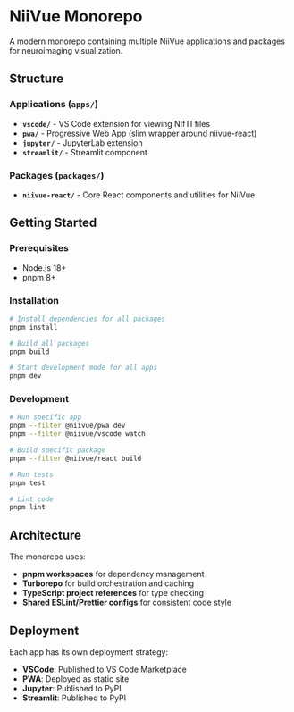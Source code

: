 # NiiVue Monorepo

A modern monorepo containing multiple NiiVue applications and packages for neuroimaging visualization.

## Structure

### Applications (`apps/`)

- **`vscode/`** - VS Code extension for viewing NIfTI files
- **`pwa/`** - Progressive Web App (slim wrapper around niivue-react)
- **`jupyter/`** - JupyterLab extension
- **`streamlit/`** - Streamlit component

### Packages (`packages/`)

- **`niivue-react/`** - Core React components and utilities for NiiVue

## Getting Started

### Prerequisites

- Node.js 18+
- pnpm 8+

### Installation

```bash
# Install dependencies for all packages
pnpm install

# Build all packages
pnpm build

# Start development mode for all apps
pnpm dev
```

### Development

```bash
# Run specific app
pnpm --filter @niivue/pwa dev
pnpm --filter @niivue/vscode watch

# Build specific package
pnpm --filter @niivue/react build

# Run tests
pnpm test

# Lint code
pnpm lint
```

## Architecture

The monorepo uses:

- **pnpm workspaces** for dependency management
- **Turborepo** for build orchestration and caching
- **TypeScript project references** for type checking
- **Shared ESLint/Prettier configs** for consistent code style

## Deployment

Each app has its own deployment strategy:

- **VSCode**: Published to VS Code Marketplace
- **PWA**: Deployed as static site
- **Jupyter**: Published to PyPI
- **Streamlit**: Published to PyPI
